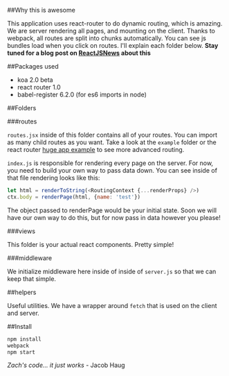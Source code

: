 ##Why this is awesome

This application uses react-router to do dynamic routing, which is amazing. We are server rendering all pages, and mounting on the client. Thanks to webpack, all routes are split into chunks automatically. You can see js bundles load when you click on routes. I'll explain each folder below.
**Stay tuned for a blog post on [ReactJSNews](https://reactjsnews.com) about this**

##Packages used

- koa 2.0 beta
- react router 1.0
- babel-register 6.2.0 (for es6 imports in node)

##Folders

###routes

`routes.jsx` inside of this folder contains all of your routes. You can import as many child routes as you want. Take a look at the `example` folder or the react router [huge app example](https://github.com/rackt/react-router/blob/master/examples/huge-apps/app.js) to see more advanced routing.

`index.js` is responsible for rendering every page on the server. For now, you need to build your own way to pass data down. You can see inside of that file rendering looks like this:

```js
let html = renderToString(<RoutingContext {...renderProps} />)
ctx.body = renderPage(html, {name: 'test'})
```

The object passed to renderPage would be your initial state. Soon we will have our own way to do this, but for now pass in data however you please!

###views

This folder is your actual react components. Pretty simple!

###middleware

We initialize middleware here inside of inside of `server.js` so that we can keep that simple.

##helpers

Useful utilities. We have a wrapper around `fetch` that is used on the client and server.



##Install

```js
npm install
webpack
npm start
```

*Zach's code... it just works* - Jacob Haug
